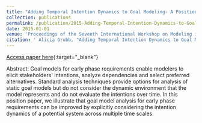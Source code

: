 ```yaml
---
title: "Adding Temporal Intention Dynamics to Goal Modeling- A Position Paper"
collection: publications
permalink: /publication/2015-Adding-Temporal-Intention-Dynamics-to-Goal-Modeling-A-Position-Paper
date: 2015-01-01
venue: 'Proceedings of the Seventh International Workshop on Modeling in Software Engineering MiSE'
citation: ' Alicia Grubb, "Adding Temporal Intention Dynamics to Goal Modeling- A Position Paper." Proceedings of the Seventh International Workshop on Modeling in Software Engineering MiSE, 2015.'
---
```

[Access paper here](http://www.cs.toronto.edu/~amgrubb/archive/MiSE-2015.pdf){:target="_blank"}

Abstract: Goal models for early phase requirements enable modelers to elicit stakeholders' intentions, analyze dependencies and select preferred alternatives. Standard analysis techniques provide options for analysis of static goal models but do not consider the dynamic environment that the model represents and do not evaluate the intentions over time. In this position paper, we illustrate that goal model analysis for early phase requirements can be improved by explicitly considering the intention dynamics of a potential system across multiple time scales.
